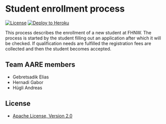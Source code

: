# Student enrollment process

[![License](http://img.shields.io/:license-apache-blue.svg)](http://www.apache.org/licenses/LICENSE-2.0.html)
[![Deploy to Heroku](https://img.shields.io/badge/deploy%20to-Heroku-6762a6.svg?longCache=true)](https://heroku.com/deploy)

This process describes the enrollment of a new student at FHNW. The process is started by the student filling out an application after which it will be checked. If qualification needs are fulfilled the registration fees are collected and then the student becomes accepted.

## Team AARE members

- Gebretsadik Elias
- Hernadi Gabor
- Hügli Andreas

## License

- [Apache License, Version 2.0](https://github.com/DigiBP/digibp-archetype-camunda-boot/blob/master/LICENSE)